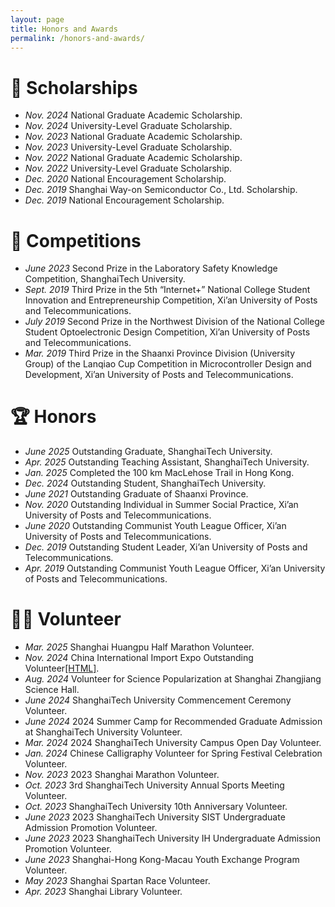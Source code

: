 ```yaml
---
layout: page
title: Honors and Awards
permalink: /honors-and-awards/
---
```


# 🏅 Scholarships
- *Nov. 2024* National Graduate Academic Scholarship.
- *Nov. 2024* University-Level Graduate Scholarship.
- *Nov. 2023* National Graduate Academic Scholarship.
- *Nov. 2023* University-Level Graduate Scholarship.
- *Nov. 2022* National Graduate Academic Scholarship.
- *Nov. 2022* University-Level Graduate Scholarship.
- *Dec. 2020* National Encouragement Scholarship.
- *Dec. 2019* Shanghai Way-on Semiconductor Co., Ltd. Scholarship.
- *Dec. 2019* National Encouragement Scholarship.


# 🥇 Competitions
- *June 2023* Second Prize in the Laboratory Safety Knowledge Competition, ShanghaiTech University.
- *Sept. 2019* Third Prize in the 5th “Internet+” National College Student Innovation and Entrepreneurship Competition, Xi’an University of Posts and Telecommunications.
- *July 2019* Second Prize in the Northwest Division of the National College Student Optoelectronic Design Competition, Xi’an University of Posts and Telecommunications.
- *Mar. 2019* Third Prize in the Shaanxi Province Division (University Group) of the Lanqiao Cup Competition in Microcontroller Design and Development, Xi’an University of Posts and Telecommunications.


# 🏆 Honors
- *June 2025* Outstanding Graduate, ShanghaiTech University.
- *Apr. 2025* Outstanding Teaching Assistant, ShanghaiTech University.
- *Jan. 2025* Completed the 100 km MacLehose Trail in Hong Kong.
- *Dec. 2024* Outstanding Student, ShanghaiTech University.
- *June 2021* Outstanding Graduate of Shaanxi Province.
- *Nov. 2020* Outstanding Individual in Summer Social Practice, Xi’an University of Posts and Telecommunications.
- *June 2020* Outstanding Communist Youth League Officer, Xi’an University of Posts and Telecommunications.
- *Dec. 2019* Outstanding Student Leader, Xi’an University of Posts and Telecommunications.
- *Apr. 2019* Outstanding Communist Youth League Officer, Xi’an University of Posts and Telecommunications.


# 🦸‍♂️ Volunteer
- *Mar. 2025* Shanghai Huangpu Half Marathon Volunteer.
- *Nov. 2024* China International Import Expo Outstanding Volunteer<a href="https://mp.weixin.qq.com/s/5ruP4OfqzpBiamf2sTP2Hg" target="_blank" rel="noopener noreferrer" style="color: inherit;">[HTML]</a>.
- *Aug. 2024* Volunteer for Science Popularization at Shanghai Zhangjiang Science Hall.
- *June 2024* ShanghaiTech University Commencement Ceremony Volunteer.
- *June 2024* 2024 Summer Camp for Recommended Graduate Admission at ShanghaiTech University Volunteer.
- *Mar. 2024* 2024 ShanghaiTech University Campus Open Day Volunteer.
- *Jan. 2024* Chinese Calligraphy Volunteer for Spring Festival Celebration Volunteer.
- *Nov. 2023* 2023 Shanghai Marathon Volunteer.
- *Oct. 2023* 3rd ShanghaiTech University Annual Sports Meeting Volunteer.
- *Oct. 2023* ShanghaiTech University 10th Anniversary Volunteer.
- *June 2023* 2023 ShanghaiTech University SIST Undergraduate Admission Promotion Volunteer.
- *June 2023* 2023 ShanghaiTech University IH Undergraduate Admission Promotion Volunteer.
- *June 2023* Shanghai-Hong Kong-Macau Youth Exchange Program Volunteer.
- *May 2023* Shanghai Spartan Race Volunteer.
- *Apr. 2023* Shanghai Library Volunteer.









